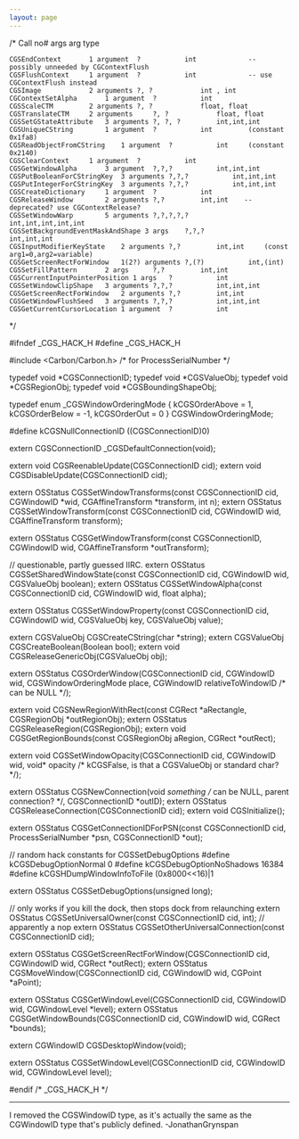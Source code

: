 ```yaml
---
layout: page
---
```


    
/*
    Call 			no# args	arg 			type
	
    CGSEndContext		1 argument	?			int				-- possibly unneeded by CGContextFlush
    CGSFlushContext		1 argument 	?			int				-- use CGContextFlush instead
    CGSImage			2 arguments	?, ?			int , int
    CGContextSetAlpha		1 argument 	?			int
    CGSScaleCTM			2 arguments	?, ?			float, float
    CGSTranslateCTM		2 arguments 	?, ?			float, float
    CGSSetGStateAttribute	3 arguments	?, ?, ?			int,int,int
    CGSUniqueCString		1 argument	?			int 		(constant 0x1fa8)
    CGSReadObjectFromCString	1 argument	?			int		(constant 0x2140)
    CGSClearContext		1 argument	?			int
    CGSGetWindowAlpha		3 argument	?,?,?			int,int,int
    CGSPutBooleanForCStringKey	3 arguments	?,?,?			int,int,int
    CGSPutIntegerForCStringKey	3 arguments	?,?,?			int,int,int
    CGSCreateDictionary		1 argument	?			int
    CGSReleaseWindow		2 arguments	?,?			int,int    -- deprecated? use CGContextRelease?
    CGSSetWindowWarp		5 arguments	?,?,?,?,?		int,int,int,int,int
    CGSSetBackgroundEventMaskAndShape 3 args	?,?,?			int,int,int
    CGSInputModifierKeyState	2 arguments	?,?			int,int 	(const arg1=0,arg2=variable)
    CGSGetScreenRectForWindow	1(2?) arguments ?,(?)			int,(int)
    CGSSetFillPattern		2 args		?,?			int,int
    CGSCurrentInputPointerPosition 1 args	?			int
    CGSSetWindowClipShape	3 arguments	?,?,?			int,int,int
    CGSGetScreenRectForWindow	2 arguments	?,?			int,int
    CGSGetWindowFlushSeed	3 arguments	?,?,?			int,int,int
    CGSGetCurrentCursorLocation 1 argument	?			int
*/

#ifndef _CGS_HACK_H
#define _CGS_HACK_H

#include <Carbon/Carbon.h> /* for ProcessSerialNumber */

typedef void *CGSConnectionID;
typedef void *CGSValueObj;
typedef void *CGSRegionObj;
typedef void *CGSBoundingShapeObj;

typedef enum _CGSWindowOrderingMode {
    kCGSOrderAbove                =  1,
    kCGSOrderBelow                = -1,
    kCGSOrderOut                  =  0
} CGSWindowOrderingMode;

#define kCGSNullConnectionID ((CGSConnectionID)0)

extern CGSConnectionID _CGSDefaultConnection(void);

extern void CGSReenableUpdate(CGSConnectionID cid);
extern void CGSDisableUpdate(CGSConnectionID cid);

extern OSStatus CGSSetWindowTransforms(const CGSConnectionID cid, CGWindowID *wid, CGAffineTransform *transform, int n);
extern OSStatus CGSSetWindowTransform(const CGSConnectionID cid, CGWindowID wid, CGAffineTransform transform);

extern OSStatus CGSGetWindowTransform(const CGSConnectionID, CGWindowID wid, CGAffineTransform *outTransform);
    
// questionable, partly guessed IIRC.
extern OSStatus CGSSetSharedWindowState(const CGSConnectionID cid, CGWindowID wid, CGSValueObj boolean);
extern OSStatus CGSSetWindowAlpha(const CGSConnectionID cid, CGWindowID wid, float alpha);
    
extern OSStatus CGSSetWindowProperty(const CGSConnectionID cid, CGWindowID wid, CGSValueObj key, CGSValueObj value);

extern CGSValueObj CGSCreateCString(char *string);
extern CGSValueObj CGSCreateBoolean(Boolean bool);
extern void CGSReleaseGenericObj(CGSValueObj obj);

extern OSStatus CGSOrderWindow(CGSConnectionID cid, CGWindowID wid, CGSWindowOrderingMode place, CGWindowID relativeToWindowID /* can be NULL */);

extern void CGSNewRegionWithRect(const CGRect *aRectangle, CGSRegionObj *outRegionObj);
extern OSStatus CGSReleaseRegion(CGSRegionObj);
extern void CGSGetRegionBounds(const CGSRegionObj aRegion, CGRect *outRect);

extern void CGSSetWindowOpacity(CGSConnectionID cid, CGWindowID wid, void* opacity /* kCGSFalse, is that a CGSValueObj or standard char? */);

extern OSStatus CGSNewConnection(void *something /* can be NULL, parent connection? */, CGSConnectionID *outID);
extern OSStatus CGSReleaseConnection(CGSConnectionID cid);
extern void CGSInitialize();

extern OSStatus CGSGetConnectionIDForPSN(const CGSConnectionID cid, ProcessSerialNumber *psn, CGSConnectionID *out);

// random hack constants for CGSSetDebugOptions
#define kCGSDebugOptionNormal 0
#define kCGSDebugOptionNoShadows 16384
#define kCGSHDumpWindowInfoToFile (0x8000<<16)|1

extern OSStatus CGSSetDebugOptions(unsigned long);

// only works if you kill the dock, then stops dock from relaunching
extern OSStatus CGSSetUniversalOwner(const CGSConnectionID cid, int);
// apparently a nop
extern OSStatus CGSSetOtherUniversalConnection(const CGSConnectionID cid);

extern OSStatus CGSGetScreenRectForWindow(CGSConnectionID cid, CGWindowID wid, CGRect *outRect);
extern OSStatus CGSMoveWindow(CGSConnectionID cid, CGWindowID wid, CGPoint *aPoint);

extern OSStatus CGSGetWindowLevel(CGSConnectionID cid, CGWindowID wid, CGWindowLevel *level);
extern OSStatus CGSGetWindowBounds(CGSConnectionID cid, CGWindowID wid, CGRect *bounds);

extern CGWindowID CGSDesktopWindow(void);

extern OSStatus CGSSetWindowLevel(CGSConnectionID cid, CGWindowID wid, CGWindowLevel level);

#endif /* _CGS_HACK_H */


----

I removed the CGSWindowID type, as it's actually the same as the CGWindowID type that's publicly defined. -JonathanGrynspan

